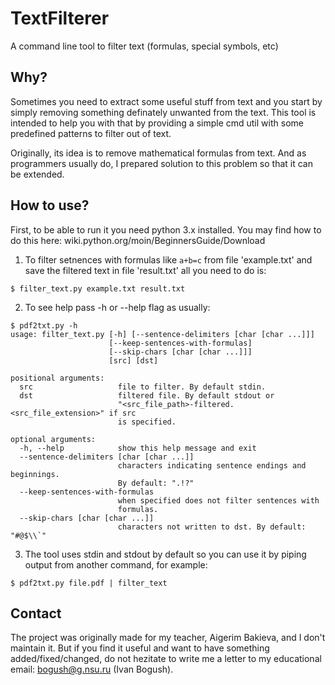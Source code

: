# TextFilterer
A command line tool to filter text (formulas, special symbols, etc)

## Why?
Sometimes you need to extract some useful stuff from text and you start by simply removing something definately unwanted from the text. This tool is intended to help you with that by providing a simple cmd util with some predefined patterns to filter out of text. 

Originally, its idea is to remove mathematical formulas from text. And as programmers usually do, I prepared solution to this problem so that it can be extended.

## How to use?

First, to be able to run it you need python 3.x installed. You may find how to do this here: wiki.python.org/moin/BeginnersGuide/Download

1. To filter setnences with formulas like `a+b=c` from file 'example.txt' and save the filtered text in file 'result.txt' all you need to do is:

`$ filter_text.py example.txt result.txt`

2. To see help pass -h or --help flag as usually:

```
$ pdf2txt.py -h
usage: filter_text.py [-h] [--sentence-delimiters [char [char ...]]]
                      [--keep-sentences-with-formulas]
                      [--skip-chars [char [char ...]]]
                      [src] [dst]

positional arguments:
  src                   file to filter. By default stdin.
  dst                   filtered file. By default stdout or
                        "<src_file_path>-filtered.<src_file_extension>" if src
                        is specified.

optional arguments:
  -h, --help            show this help message and exit
  --sentence-delimiters [char [char ...]]
                        characters indicating sentence endings and beginnings.
                        By default: ".!?"
  --keep-sentences-with-formulas
                        when specified does not filter sentences with
                        formulas.
  --skip-chars [char [char ...]]
                        characters not written to dst. By default: "#@$\\`"

```

3. The tool uses stdin and stdout by default so you can use it by piping output from another command, for example:

`$ pdf2txt.py file.pdf | filter_text`

## Contact
The project was originally made for my teacher, Aigerim Bakieva, and I don't maintain it. But if you find it useful and want to have something added/fixed/changed, do not hezitate to write me a letter to my educational email: bogush@g.nsu.ru (Ivan Bogush).
